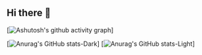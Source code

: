 ## Hi there 👋

[![Ashutosh's github activity graph](https://github-readme-activity-graph.vercel.app/graph?username=bpiaple)]

[![Anurag's GitHub stats-Dark](https://github-readme-stats.vercel.app/api?username=bpiaple&show_icons=true&theme=dark#gh-dark-mode-only)]
[![Anurag's GitHub stats-Light](https://github-readme-stats.vercel.app/api?username=bpiaple&show_icons=true&theme=default#gh-light-mode-only)]

